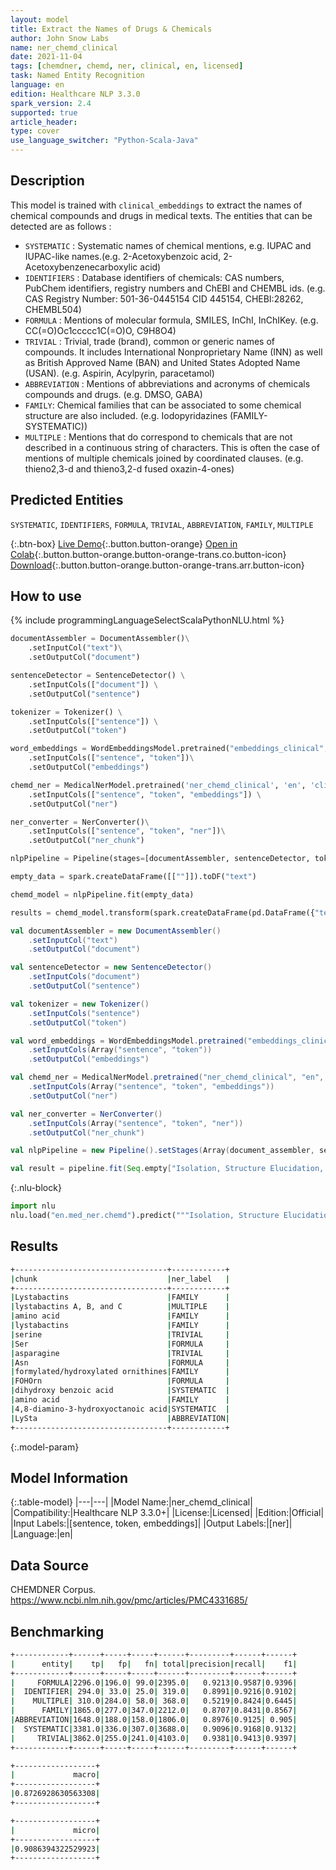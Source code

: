 ```yaml
---
layout: model
title: Extract the Names of Drugs & Chemicals
author: John Snow Labs
name: ner_chemd_clinical
date: 2021-11-04
tags: [chemdner, chemd, ner, clinical, en, licensed]
task: Named Entity Recognition
language: en
edition: Healthcare NLP 3.3.0
spark_version: 2.4
supported: true
article_header:
type: cover
use_language_switcher: "Python-Scala-Java"
---
```


## Description

This model is trained with `clinical_embeddings` to extract the names of chemical compounds and drugs in medical texts. The entities that can be detected are as follows :

- `SYSTEMATIC` : Systematic names of chemical mentions, e.g. IUPAC and IUPAC-like names.(e.g. 2-Acetoxybenzoic acid, 2-Acetoxybenzenecarboxylic acid)
- `IDENTIFIERS` : Database identifiers of chemicals: CAS numbers, PubChem identifiers, registry numbers and ChEBI and CHEMBL ids. (e.g. CAS Registry Number: 501-36-0445154 CID 445154, CHEBI:28262, CHEMBL504)
- `FORMULA` : Mentions of molecular formula, SMILES, InChI, InChIKey. (e.g. CC(=O)Oc1ccccc1C(=O)O, C9H8O4)
- `TRIVIAL` : Trivial, trade (brand), common or generic names of compounds. It includes International Nonproprietary Name (INN) as well as British Approved Name (BAN) and United States Adopted Name (USAN). (e.g. Aspirin, Acylpyrin, paracetamol)
- `ABBREVIATION` : Mentions of abbreviations and acronyms of chemicals compounds and drugs. (e.g. DMSO, GABA)
- `FAMILY`: Chemical families that can be associated to some chemical structure are also included. (e.g. Iodopyridazines (FAMILY- SYSTEMATIC))
- `MULTIPLE` : Mentions that do correspond to chemicals that are not described in a continuous string of characters. This is often the case of mentions of multiple chemicals joined by coordinated clauses. (e.g. thieno2,3-d and thieno3,2-d fused oxazin-4-ones)

## Predicted Entities

`SYSTEMATIC`, `IDENTIFIERS`, `FORMULA`, `TRIVIAL`, `ABBREVIATION`, `FAMILY`, `MULTIPLE`

{:.btn-box}
[Live Demo](https://demo.johnsnowlabs.com/healthcare/NER_CHEMD/){:.button.button-orange}
[Open in Colab](https://colab.research.google.com/github/JohnSnowLabs/spark-nlp-workshop/blob/master/tutorials/Certification_Trainings/Healthcare/1.Clinical_Named_Entity_Recognition_Model.ipynb){:.button.button-orange.button-orange-trans.co.button-icon}
[Download](https://s3.amazonaws.com/auxdata.johnsnowlabs.com/clinical/models/ner_chemd_clinical_en_3.3.0_2.4_1636027285679.zip){:.button.button-orange.button-orange-trans.arr.button-icon}

## How to use



<div class="tabs-box" markdown="1">
{% include programmingLanguageSelectScalaPythonNLU.html %}

```python
documentAssembler = DocumentAssembler()\
    .setInputCol("text")\
    .setOutputCol("document")

sentenceDetector = SentenceDetector() \
    .setInputCols(["document"]) \
    .setOutputCol("sentence")

tokenizer = Tokenizer() \
    .setInputCols(["sentence"]) \
    .setOutputCol("token")

word_embeddings = WordEmbeddingsModel.pretrained("embeddings_clinical", "en", "clinical/models")\
    .setInputCols(["sentence", "token"])\
    .setOutputCol("embeddings")

chemd_ner = MedicalNerModel.pretrained('ner_chemd_clinical', 'en', 'clinical/models') \
    .setInputCols(["sentence", "token", "embeddings"]) \
    .setOutputCol("ner")

ner_converter = NerConverter()\
    .setInputCols(["sentence", "token", "ner"])\
    .setOutputCol("ner_chunk")

nlpPipeline = Pipeline(stages=[documentAssembler, sentenceDetector, tokenizer, word_embeddings, chemd_ner, ner_converter])

empty_data = spark.createDataFrame([[""]]).toDF("text")

chemd_model = nlpPipeline.fit(empty_data)

results = chemd_model.transform(spark.createDataFrame(pd.DataFrame({"text": ["""Isolation, Structure Elucidation, and Iron-Binding Properties of Lystabactins, Siderophores Isolated from a Marine Pseudoalteromonas sp. The marine bacterium Pseudoalteromonas sp. S2B, isolated from the Gulf of Mexico after the Deepwater Horizon oil spill, was found to produce lystabactins A, B, and C (1-3), three new siderophores. The structures were elucidated through mass spectrometry, amino acid analysis, and NMR. The lystabactins are composed of serine (Ser), asparagine (Asn), two formylated/hydroxylated ornithines (FOHOrn), dihydroxy benzoic acid (Dhb), and a very unusual nonproteinogenic amino acid, 4,8-diamino-3-hydroxyoctanoic acid (LySta). The iron-binding properties of the compounds were investigated through a spectrophotometric competition."""]})))
```
```scala
val documentAssembler = new DocumentAssembler()
    .setInputCol("text")
    .setOutputCol("document")

val sentenceDetector = new SentenceDetector()
    .setInputCols("document")
    .setOutputCol("sentence")

val tokenizer = new Tokenizer()
    .setInputCols("sentence")
    .setOutputCol("token")

val word_embeddings = WordEmbeddingsModel.pretrained("embeddings_clinical", "en", "clinical/models")
    .setInputCols(Array("sentence", "token"))
    .setOutputCol("embeddings")

val chemd_ner = MedicalNerModel.pretrained("ner_chemd_clinical", "en", "clinical/models")
    .setInputCols(Array("sentence", "token", "embeddings"))
    .setOutputCol("ner")

val ner_converter = NerConverter()
    .setInputCols(Array("sentence", "token", "ner"))
    .setOutputCol("ner_chunk")

val nlpPipeline = new Pipeline().setStages(Array(document_assembler, sentence_detector, tokenizer, word_embeddings, chemd_ner, ner_converter))

val result = pipeline.fit(Seq.empty["Isolation, Structure Elucidation, and Iron-Binding Properties of Lystabactins, Siderophores Isolated from a Marine Pseudoalteromonas sp. The marine bacterium Pseudoalteromonas sp. S2B, isolated from the Gulf of Mexico after the Deepwater Horizon oil spill, was found to produce lystabactins A, B, and C (1-3), three new siderophores. The structures were elucidated through mass spectrometry, amino acid analysis, and NMR. The lystabactins are composed of serine (Ser), asparagine (Asn), two formylated/hydroxylated ornithines (FOHOrn), dihydroxy benzoic acid (Dhb), and a very unusual nonproteinogenic amino acid, 4,8-diamino-3-hydroxyoctanoic acid (LySta). The iron-binding properties of the compounds were investigated through a spectrophotometric competition."].toDS.toDF("text")).transform(data)
```


{:.nlu-block}
```python
import nlu
nlu.load("en.med_ner.chemd").predict("""Isolation, Structure Elucidation, and Iron-Binding Properties of Lystabactins, Siderophores Isolated from a Marine Pseudoalteromonas sp. The marine bacterium Pseudoalteromonas sp. S2B, isolated from the Gulf of Mexico after the Deepwater Horizon oil spill, was found to produce lystabactins A, B, and C (1-3), three new siderophores. The structures were elucidated through mass spectrometry, amino acid analysis, and NMR. The lystabactins are composed of serine (Ser), asparagine (Asn), two formylated/hydroxylated ornithines (FOHOrn), dihydroxy benzoic acid (Dhb), and a very unusual nonproteinogenic amino acid, 4,8-diamino-3-hydroxyoctanoic acid (LySta). The iron-binding properties of the compounds were investigated through a spectrophotometric competition.""")
```

</div>

## Results

```bash
+----------------------------------+------------+
|chunk                             |ner_label   |
+----------------------------------+------------+
|Lystabactins                      |FAMILY      |
|lystabactins A, B, and C          |MULTIPLE    |
|amino acid                        |FAMILY      |
|lystabactins                      |FAMILY      |
|serine                            |TRIVIAL     |
|Ser                               |FORMULA     |
|asparagine                        |TRIVIAL     |
|Asn                               |FORMULA     |
|formylated/hydroxylated ornithines|FAMILY      |
|FOHOrn                            |FORMULA     |
|dihydroxy benzoic acid            |SYSTEMATIC  |
|amino acid                        |FAMILY      |
|4,8-diamino-3-hydroxyoctanoic acid|SYSTEMATIC  |
|LySta                             |ABBREVIATION|
+----------------------------------+------------+
```

{:.model-param}
## Model Information

{:.table-model}
|---|---|
|Model Name:|ner_chemd_clinical|
|Compatibility:|Healthcare NLP 3.3.0+|
|License:|Licensed|
|Edition:|Official|
|Input Labels:|[sentence, token, embeddings]|
|Output Labels:|[ner]|
|Language:|en|

## Data Source

CHEMDNER Corpus. https://www.ncbi.nlm.nih.gov/pmc/articles/PMC4331685/

## Benchmarking

```bash
+------------+------+-----+-----+------+---------+------+------+
|      entity|    tp|   fp|   fn| total|precision|recall|    f1|
+------------+------+-----+-----+------+---------+------+------+
|     FORMULA|2296.0|196.0| 99.0|2395.0|   0.9213|0.9587|0.9396|
|  IDENTIFIER| 294.0| 33.0| 25.0| 319.0|   0.8991|0.9216|0.9102|
|    MULTIPLE| 310.0|284.0| 58.0| 368.0|   0.5219|0.8424|0.6445|
|      FAMILY|1865.0|277.0|347.0|2212.0|   0.8707|0.8431|0.8567|
|ABBREVIATION|1648.0|188.0|158.0|1806.0|   0.8976|0.9125| 0.905|
|  SYSTEMATIC|3381.0|336.0|307.0|3688.0|   0.9096|0.9168|0.9132|
|     TRIVIAL|3862.0|255.0|241.0|4103.0|   0.9381|0.9413|0.9397|
+------------+------+-----+-----+------+---------+------+------+

+------------------+
|             macro|
+------------------+
|0.8726928630563308|
+------------------+

+------------------+
|             micro|
+------------------+
|0.9086394322529923|
+------------------+
```
